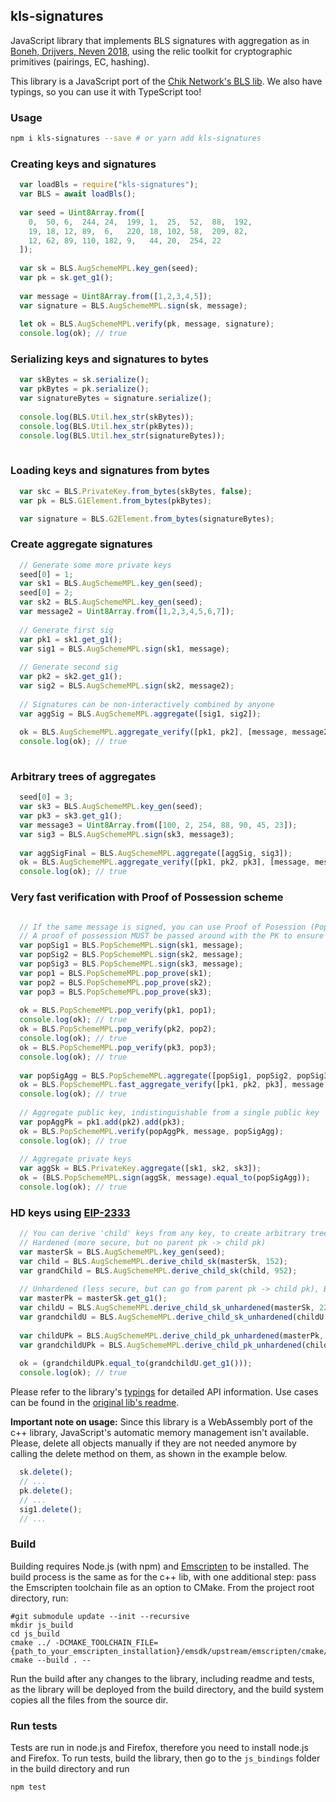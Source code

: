## kls-signatures

JavaScript library that implements BLS signatures with aggregation as in [Boneh, Drijvers, Neven 2018](https://crypto.stanford.edu/~dabo/pubs/papers/BLSmultisig.html), using the relic toolkit for cryptographic primitives (pairings, EC, hashing).

This library is a JavaScript port of the [Chik Network's BLS lib](https://github.com/Chik-Network/kls-signatures). We also have typings, so you can use it with TypeScript too!

### Usage

```bash
npm i kls-signatures --save # or yarn add kls-signatures
```

### Creating keys and signatures
```javascript
  var loadBls = require("kls-signatures");
  var BLS = await loadBls();
  
  var seed = Uint8Array.from([
    0,  50, 6,  244, 24,  199, 1,  25,  52,  88,  192,
    19, 18, 12, 89,  6,   220, 18, 102, 58,  209, 82,
    12, 62, 89, 110, 182, 9,   44, 20,  254, 22
  ]);
  
  var sk = BLS.AugSchemeMPL.key_gen(seed);
  var pk = sk.get_g1();
  
  var message = Uint8Array.from([1,2,3,4,5]);
  var signature = BLS.AugSchemeMPL.sign(sk, message);
  
  let ok = BLS.AugSchemeMPL.verify(pk, message, signature);
  console.log(ok); // true
```

### Serializing keys and signatures to bytes
```javascript  
  var skBytes = sk.serialize();
  var pkBytes = pk.serialize();
  var signatureBytes = signature.serialize();
  
  console.log(BLS.Util.hex_str(skBytes));
  console.log(BLS.Util.hex_str(pkBytes));
  console.log(BLS.Util.hex_str(signatureBytes));
  
```

### Loading keys and signatures from bytes
```javascript
  var skc = BLS.PrivateKey.from_bytes(skBytes, false);
  var pk = BLS.G1Element.from_bytes(pkBytes);

  var signature = BLS.G2Element.from_bytes(signatureBytes);
```

### Create aggregate signatures
```javascript
  // Generate some more private keys
  seed[0] = 1;
  var sk1 = BLS.AugSchemeMPL.key_gen(seed);
  seed[0] = 2;
  var sk2 = BLS.AugSchemeMPL.key_gen(seed);
  var message2 = Uint8Array.from([1,2,3,4,5,6,7]);
  
  // Generate first sig
  var pk1 = sk1.get_g1();
  var sig1 = BLS.AugSchemeMPL.sign(sk1, message);
  
  // Generate second sig
  var pk2 = sk2.get_g1();
  var sig2 = BLS.AugSchemeMPL.sign(sk2, message2);
  
  // Signatures can be non-interactively combined by anyone
  var aggSig = BLS.AugSchemeMPL.aggregate([sig1, sig2]);
  
  ok = BLS.AugSchemeMPL.aggregate_verify([pk1, pk2], [message, message2], aggSig);
  console.log(ok); // true
  
```

### Arbitrary trees of aggregates
```javascript
  seed[0] = 3;
  var sk3 = BLS.AugSchemeMPL.key_gen(seed);
  var pk3 = sk3.get_g1();
  var message3 = Uint8Array.from([100, 2, 254, 88, 90, 45, 23]);
  var sig3 = BLS.AugSchemeMPL.sign(sk3, message3);
  
  var aggSigFinal = BLS.AugSchemeMPL.aggregate([aggSig, sig3]);
  ok = BLS.AugSchemeMPL.aggregate_verify([pk1, pk2, pk3], [message, message2, message3], aggSigFinal);
  console.log(ok); // true
```

### Very fast verification with Proof of Possession scheme
```javascript

  // If the same message is signed, you can use Proof of Posession (PopScheme) for efficiency
  // A proof of possession MUST be passed around with the PK to ensure security.
  var popSig1 = BLS.PopSchemeMPL.sign(sk1, message);
  var popSig2 = BLS.PopSchemeMPL.sign(sk2, message);
  var popSig3 = BLS.PopSchemeMPL.sign(sk3, message);
  var pop1 = BLS.PopSchemeMPL.pop_prove(sk1);
  var pop2 = BLS.PopSchemeMPL.pop_prove(sk2);
  var pop3 = BLS.PopSchemeMPL.pop_prove(sk3);
  
  ok = BLS.PopSchemeMPL.pop_verify(pk1, pop1);
  console.log(ok); // true
  ok = BLS.PopSchemeMPL.pop_verify(pk2, pop2);
  console.log(ok); // true
  ok = BLS.PopSchemeMPL.pop_verify(pk3, pop3);
  console.log(ok); // true
  
  var popSigAgg = BLS.PopSchemeMPL.aggregate([popSig1, popSig2, popSig3]);
  ok = BLS.PopSchemeMPL.fast_aggregate_verify([pk1, pk2, pk3], message, popSigAgg);
  console.log(ok); // true
  
  // Aggregate public key, indistinguishable from a single public key
  var popAggPk = pk1.add(pk2).add(pk3);
  ok = BLS.PopSchemeMPL.verify(popAggPk, message, popSigAgg);
  console.log(ok); // true
  
  // Aggregate private keys
  var aggSk = BLS.PrivateKey.aggregate([sk1, sk2, sk3]);
  ok = (BLS.PopSchemeMPL.sign(aggSk, message).equal_to(popSigAgg));
  console.log(ok); // true
```

### HD keys using [EIP-2333](https://github.com/ethereum/EIPs/pull/2333)
```javascript
  // You can derive 'child' keys from any key, to create arbitrary trees. 4 byte indeces are used.
  // Hardened (more secure, but no parent pk -> child pk)
  var masterSk = BLS.AugSchemeMPL.key_gen(seed);
  var child = BLS.AugSchemeMPL.derive_child_sk(masterSk, 152);
  var grandChild = BLS.AugSchemeMPL.derive_child_sk(child, 952);
  
  // Unhardened (less secure, but can go from parent pk -> child pk), BIP32 style
  var masterPk = masterSk.get_g1();
  var childU = BLS.AugSchemeMPL.derive_child_sk_unhardened(masterSk, 22);
  var grandchildU = BLS.AugSchemeMPL.derive_child_sk_unhardened(childU, 0);
  
  var childUPk = BLS.AugSchemeMPL.derive_child_pk_unhardened(masterPk, 22);
  var grandchildUPk = BLS.AugSchemeMPL.derive_child_pk_unhardened(childUPk, 0);
  
  ok = (grandchildUPk.equal_to(grandchildU.get_g1()));
  console.log(ok); // true
```

Please refer to the library's [typings](./blsjs.d.ts) for detailed API information. Use cases can be found in the [original lib's readme](../README.md).

__Important note on usage:__ Since this library is a WebAssembly port of the c++ library, JavaScript's automatic memory management isn't available. Please, delete all objects manually if they are not needed anymore by calling the delete method on them, as shown in the example below.

```javascript
  sk.delete();
  // ...
  pk.delete();
  // ...
  sig1.delete();
  // ...
```

### Build

Building requires Node.js (with npm) and [Emscripten](https://emscripten.org/docs/getting_started/downloads.html) to be installed.
The build process is the same as for the c++ lib, with one additional step: pass the Emscripten toolchain file as an option to CMake.
From the project root directory, run:
```
#git submodule update --init --recursive
mkdir js_build
cd js_build
cmake ../ -DCMAKE_TOOLCHAIN_FILE={path_to_your_emscripten_installation}/emsdk/upstream/emscripten/cmake/Modules/Platform/Emscripten.cmake
cmake --build . --
```

Run the build after any changes to the library, including readme and tests, as the library will be deployed from the build directory, and the build system copies all the files from the source dir.
### Run tests
Tests are run in node.js and Firefox, therefore you need to install node.js and Firefox.
To run tests, build the library, then go to the `js_bindings` folder in the build directory and run
```bash
npm test
```
